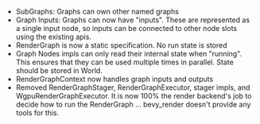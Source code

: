 * SubGraphs: Graphs can own other named graphs
* Graph Inputs: Graphs can now have "inputs". These are represented as a single input node, so inputs can be connected to other node slots using the existing apis.
* RenderGraph is now a static specification. No run state is stored
* Graph Nodes impls can only read their internal state when "running". This ensures that they can be used multiple times in parallel. State should be stored in World.
* RenderGraphContext now handles graph inputs and outputs
* Removed RenderGraphStager, RenderGraphExecutor, stager impls, and WgpuRenderGraphExecutor. It is now 100% the render backend's job to decide how to run the RenderGraph ... bevy_render doesn't provide any tools for this. 